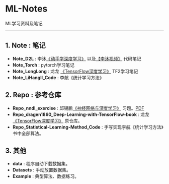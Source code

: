 # ML-Notes

ML学习资料及笔记

---

## 1. Note : 笔记

- **Note_D2L** : 李沐[《动手学深度学习》](https://zh.d2l.ai/) 以及[【李沐视频】](https://space.bilibili.com/1567748478/channel/seriesdetail?sid=358497) 代码笔记
- **Note_Torch** : pytorch学习笔记
- **Note_LongLong** : 龙龙 [《TensorFlow深度学习》](https://github.com/dragen1860/Deep-Learning-with-TensorFlow-book) TF2学习笔记
- **Note_LiHangII_Code** : 李航《统计学习方法》

## 2. Repo : 参考仓库
- **Repo_nndl_exercise** : 邱锡鹏[《神经网络与深度学习》](https://github.com/nndl) 习题。[PDF](https://nndl.github.io/)
- **Repo_dragen1860_Deep-Learning-with-TensorFlow-book** : 龙龙[《TensorFlow深度学习》](https://github.com/dragen1860/Deep-Learning-with-TensorFlow-book) 原仓库。
- **Repo_Statistical-Learning-Method_Code** : 手写实现李航《统计学习方法》书中全部算法。

## 3. 其他 
- **data** : 程序自动下载数据集。
- **Datasets** : 手动放置数据集。
- **Example** : 典型算法、数据练习。


